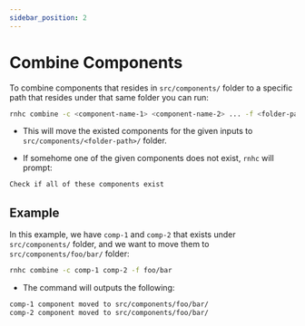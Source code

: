```yaml
---
sidebar_position: 2
---
```


# Combine Components

To combine components that resides in `src/components/` folder to a specific path that resides under that same folder you can run:

```sh
rnhc combine -c <component-name-1> <component-name-2> ... -f <folder-path>
```

- This will move the existed components for the given inputs to `src/components/<folder-path>/` folder.

- If somehome one of the given components does not exist, `rnhc` will prompt:

```sh
Check if all of these components exist
```

## Example

In this example, we have `comp-1` and `comp-2` that exists under `src/components/` folder, and we want to move them to `src/components/foo/bar/` folder:

```sh
rnhc combine -c comp-1 comp-2 -f foo/bar
```

- The command will outputs the following:

```sh
comp-1 component moved to src/components/foo/bar/
comp-2 component moved to src/components/foo/bar/
```
